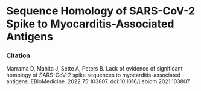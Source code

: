 # Sequence Homology of SARS-CoV-2 Spike to Myocarditis-Associated Antigens


### Citation
Marrama D, Mahita J, Sette A, Peters B. Lack of evidence of significant homology of SARS-CoV-2 spike sequences to myocarditis-associated antigens. EBioMedicine. 2022;75:103807. doi:10.1016/j.ebiom.2021.103807